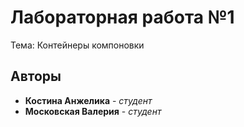 # Лабораторная работа №1

Тема: Контейнеры компоновки


## Авторы

* **Костина Анжелика** - *студент*
* **Московская Валерия** - *студент*
